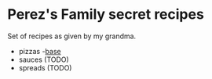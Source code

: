 # Perez's Family secret recipes

Set of recipes as given by my grandma.

- pizzas 
  -[base](./pizzas/base.md)
- sauces (TODO)
- spreads (TODO)